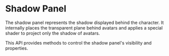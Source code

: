 # Shadow Panel

The shadow panel represents the shadow displayed behind the character.
It internally places the transparent plane behind avatars and applies a special shader to project only the shadow of
avatars.

This API provides methods to control the shadow panel's visibility and properties.